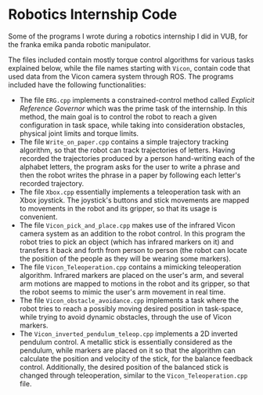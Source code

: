 # Robotics Internship Code
 Some of the programs I wrote during a robotics internship I did in VUB, for the franka emika panda robotic manipulator.

 The files included contain mostly torque control algorithms for various tasks explained below, while the file names starting with `Vicon`, contain code that used data from the Vicon camera system through ROS. The programs included have the following functionalities:
    
+ The file `ERG.cpp` implements a constrained-control method called *Explicit Reference Governor* which was the prime task of the internship. In this method, the main goal is to control the robot to reach a given configuration in task space, while taking into consideration obstacles, physical joint limits and torque limits.
+ The file `Write_on_paper.cpp` contains a simple trajectory tracking algorithm, so that the robot can track trajectories of letters. Having recorded the trajectories produced by a person hand-writing each of the alphabet letters, the program asks for the user to write a phrase and then the robot writes the phrase in a paper by following each letter's recorded trajectory.
+ The file `Xbox.cpp` essentially implements a teleoperation task with an Xbox joystick. The joystick's buttons and stick movements are mapped to movements in the robot and its gripper, so that its usage is convenient.
+   The file `Vicon_pick_and_place.cpp` makes use of the infrared Vicon camera system as an addition to the robot control. In this program the robot tries to pick an object (which has infrared markers on it) and transfers it back and forth from person to person (the robot can locate the position of the people as they will be wearing some markers).
+ The file `Vicon_Teleoperation.cpp` contains a mimicking teleoperation algorithm. Infrared markers are placed on the user's arm, and several arm motions are mapped to motions in the robot and its gripper, so that the robot seems to mimic the user's arm movement in real time.
+ The file `Vicon_obstacle_avoidance.cpp` implements a task where the robot tries to reach a possibly moving desired position in task-space, while trying to avoid dynamic obstacles, through the use of Vicon markers.
+ The `Vicon_inverted_pendulum_teleop.cpp` implements a 2D inverted pendulum control. A metallic stick is essentially considered as the pendulum, while markers are placed on it so that the algorithm can calculate the position and velocity of the stick, for the balance feedback control. Additionally, the desired position of the balanced stick is changed through teleoperation, similar to the ``Vicon_Teleoperation.cpp`` file.

